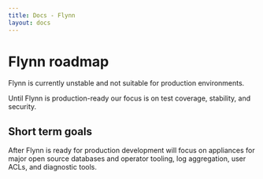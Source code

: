 ```yaml
---
title: Docs - Flynn
layout: docs
---
```


# Flynn roadmap
  
Flynn is currently unstable and not suitable for production environments.

Until Flynn is production-ready our focus is on test coverage, stability, and security. 

## Short term goals

After Flynn is ready for production development will focus on appliances for major open source databases and operator tooling, log aggregation, user ACLs, and diagnostic tools.

